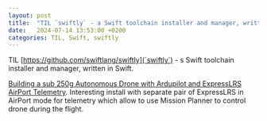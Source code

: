```yaml
---
layout: post
title:  "TIL `swiftly` - a Swift toolchain installer and manager, written in Swift"
date:   2024-07-14 13:53:00 +0200
categories: TIL, Swift, swiftly
---
```

TIL [https://github.com/swiftlang/swiftly](`swiftly`) - s Swift toolchain installer and manager, written in Swift.

[Building a sub 250g Autonomous Drone with Ardupilot and ExpressLRS AirPort Telemetry](https://www.youtube.com/watch?v=u_ArriXbrR0). Interesting install with separate pair of ExpressLRS in AirPort mode for telemetry which allow to use Mission Planner to control drone during the flight.
